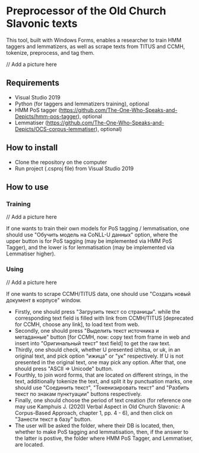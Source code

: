 # Preprocessor of the Old Church Slavonic texts

This tool, built with Windows Forms, enables a researcher to train HMM taggers and lemmatizers, as well as scrape texts from TITUS and CCMH, tokenize, preprocess, and tag them.

// Add a picture here

## Requirements

* Visual Studio 2019
* Python (for taggers and lemmatizers training), optional
* HMM PoS tagger (https://github.com/The-One-Who-Speaks-and-Depicts/hmm-pos-tagger), optional
* Lemmatiser (https://github.com/The-One-Who-Speaks-and-Depicts/OCS-corpus-lemmatiser), optional)

## How to install

* Clone the repository on the computer
* Run project (.csproj file) from Visual Studio 2019

## How to use

### Training

// Add a picture here

If one wants to train their own models for PoS tagging / lemmatisation, one should use "Обучить модель на CoNLL-U данных" option, where the upper button is for PoS tagging (may be implemented via HMM PoS Tagger), and the lower is for lemmatisation (may be implemented via Lemmatiser higher).

### Using

// Add a picture here

If one wants to scrape CCMH/TITUS data, one should use "Создать новый документ в корпусе" window. 

* Firstly, one should press "Загрузить текст со страницы". while the corresponding text field is filled with link from CCMH/TITUS [deprecated for CCMH, choose any link], to load text from web.
* Secondly, one should press "Выделить текст источника и метаданные" button [for CCMH, now: copy text from frame in web and insert into "Оригинальный текст" text field] to get the raw text.
* Thirdly, one should check, whether U presented izhitsa, or uk, in an original text, and pick option "ижица" or "ук" respectively. If U is not presented in the original text, one may pick any option. After that, one should press "ASCII => Unicode" button.
* Fourthly, to join word forms, that are located on different strings, in the text, additionally tokenize the text, and split it by punctuation marks, one should use "Соединить текст", "Токенизировать текст" and "Разбить текст по знакам пунктуации" buttons respectively.
* Finally, one should choose the period of text creation (for reference one may use Kamphuis J. (2020) Verbal Aspect in Old Church Slavonic: A Corpus-Based Approach, chapter 1, pp. 4 - 6), and then click on "Занести текст в базу" button.
* The user will be asked the folder, where their DB is located, then, whether to make PoS tagging and lemmatisation, then, if the answer to the latter is postive, the folder where HMM PoS Tagger, and Lemmatiser, are located. 